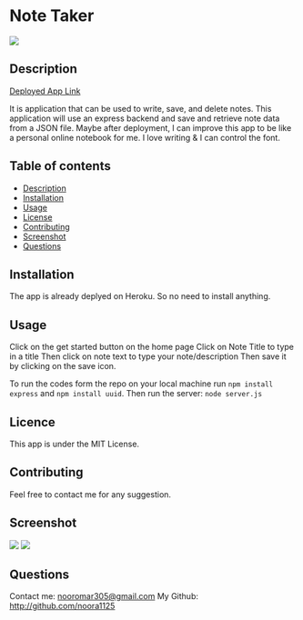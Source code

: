 # Note Taker
![](https://img.shields.io/badge/license-MIT-green)
## Description
[Deployed App Link](https://notetaker12234.herokuapp.com/)

It is application that can be used to write, save, and delete notes. This application will use an express backend and save and retrieve note data from a JSON file.
Maybe after deployment, I can improve this app to be like a personal online notebook for me. I love writing & I can control the font.
## Table of contents
* [Description](#Description)
* [Installation](#Installation)
* [Usage](#Usage)
* [License](#License)
* [Contributing](#Contributing)
* [Screenshot](#Screenshot)
* [Questions](#Questions)
## Installation
The app is already deplyed on Heroku. So no need to install anything.
## Usage
Click on the get started button on the home page
Click on Note Title to type in a title 
Then click on note text to type your note/description
Then save it by clicking on the save icon.

To run the codes form the repo on your local machine run  ```npm install express``` and ```npm install uuid```.
Then run the server:
```node server.js```
## Licence
This app is under the MIT License.
## Contributing
Feel free to contact me for any suggestion.
## Screenshot
![](/public/screenshot.png)
![](/public/screenshot2.png)
## Questions
Contact me: nooromar305@gmail.com
My Github: http://github.com/noora1125
